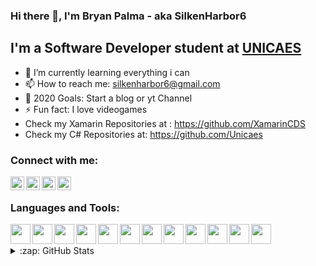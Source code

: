 ### Hi there 👋, I'm Bryan Palma - aka SilkenHarbor6

## I'm a Software Developer student at <a href="https://www.catolica.edu.sv/">UNICAES</a>

<!-- - 🔭 I’m currently working on ... -->

- 🌱 I’m currently learning everything i can
- 📫 How to reach me: silkenharbor6@gmail.com
- 🥅 2020 Goals: Start a blog or yt Channel
- ⚡ Fun fact: I love videogames
- Check my Xamarin Repositories at : https://github.com/XamarinCDS
- Check my C# Repositories at: https://github.com/Unicaes

### Connect with me:

<!-- [<img align="left" alt="soon" width="22px" src="https://raw.githubusercontent.com/iconic/open-iconic/master/svg/globe.svg" />][website]-->

[<img align="left" alt="SilkenHarbor6 | YouTube" width="22px" src="https://cdn.jsdelivr.net/npm/simple-icons@v3/icons/youtube.svg" />][youtube]

[<img align="left" alt="SilkenHarbor6 | Twitter" width="22px" src="https://cdn.jsdelivr.net/npm/simple-icons@v3/icons/twitter.svg" />][twitter]
[<img align="left" alt="SilkenHarbor6 | LinkedIn" width="22px" src="https://cdn.jsdelivr.net/npm/simple-icons@v3/icons/linkedin.svg" />][linkedin]
[<img align="left" alt="SilkenHarbor6 | Instagram" width="22px" src="https://cdn.jsdelivr.net/npm/simple-icons@v3/icons/instagram.svg" />][instagram]

<br />

### Languages and Tools:

<img align="left" height="32" width="32" src="https://cdn.jsdelivr.net/npm/simple-icons@v3/icons/visualstudiocode.svg" />
<img align="left" height="32" width="32" src="https://cdn.jsdelivr.net/npm/simple-icons@v3/icons/visualstudio.svg" />
<img align="left" height="32" width="32" src="https://cdn.jsdelivr.net/npm/simple-icons@v3/icons/csharp.svg" />
<img align="left" height="32" width="32" src="https://cdn.jsdelivr.net/npm/simple-icons@v3/icons/xamarin.svg" />
<img align="left" height="32" width="32" src="https://cdn.jsdelivr.net/npm/simple-icons@v3/icons/java.svg" />
<img align="left" height="32" width="32" src="https://cdn.jsdelivr.net/npm/simple-icons@v3/icons/python.svg" />
<img align="left" height="32" width="32" src="https://cdn.jsdelivr.net/npm/simple-icons@v3/icons/git.svg" />
<img align="left" height="32" width="32" src="https://cdn.jsdelivr.net/npm/simple-icons@v3/icons/github.svg" />
<img align="left" height="32" width="32" src="https://cdn.jsdelivr.net/npm/simple-icons@v3/icons/oracle.svg" />
<img align="left" height="32" width="32" src="https://cdn.jsdelivr.net/npm/simple-icons@v3/icons/postgresql.svg" />
<img align="left" height="32" width="32" src="https://cdn.jsdelivr.net/npm/simple-icons@v3/icons/microsoftsqlserver.svg" />
<img align="left" height="32" width="32" src="https://cdn.jsdelivr.net/npm/simple-icons@v3/icons/mysql.svg" />
<br />
<br />

<details>
  <summary>:zap: GitHub Stats</summary>

  <img align="left" alt="SilkenHarbor6's GitHub Stats" src="https://github-readme-stats.codestackr.vercel.app/api?username=SilkenHarbor6&show_icons=true&hide_border=true" />

</details>

[website]: https://google.com
[twitter]: https://twitter.com/SilkenHarbor6
[youtube]: https://youtube.com/
[instagram]: https://www.instagram.com/bryan_palma28/
[linkedin]: https://www.linkedin.com/in/bryan-p-66727a154/

